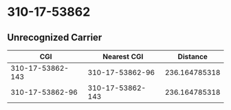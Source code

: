 # 310-17-53862
## Unrecognized Carrier


| CGI | Nearest CGI | Distance |
|-----|-------------|----------|
| 310-17-53862-143 | 310-17-53862-96 | 236.164785318 |
| 310-17-53862-96 | 310-17-53862-143 | 236.164785318 |
